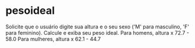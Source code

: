 # pesoideal
Solicite que o usuário digite sua altura e o seu sexo ('M' para masculino, 'F' para feminino). Calcule e exiba seu peso ideal.  Para homens, altura x 72.7 - 58.0 Para mulheres, altura x 62.1 - 44.7
